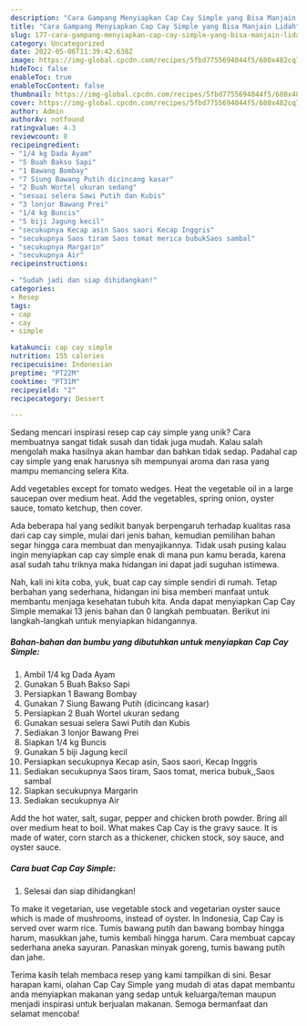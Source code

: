 ```yaml
---
description: "Cara Gampang Menyiapkan Cap Cay Simple yang Bisa Manjain Lidah"
title: "Cara Gampang Menyiapkan Cap Cay Simple yang Bisa Manjain Lidah"
slug: 177-cara-gampang-menyiapkan-cap-cay-simple-yang-bisa-manjain-lidah
category: Uncategorized
date: 2022-05-06T11:39:42.638Z
image: https://img-global.cpcdn.com/recipes/5fbd7755694044f5/680x482cq70/cap-cay-simple-foto-resep-utama.jpg
hideToc: false
enableToc: true
enableTocContent: false
thumbnail: https://img-global.cpcdn.com/recipes/5fbd7755694044f5/680x482cq70/cap-cay-simple-foto-resep-utama.jpg
cover: https://img-global.cpcdn.com/recipes/5fbd7755694044f5/680x482cq70/cap-cay-simple-foto-resep-utama.jpg
author: Admin
authorAv: notfound
ratingvalue: 4.3
reviewcount: 8
recipeingredient:
- "1/4 kg Dada Ayam"
- "5 Buah Bakso Sapi"
- "1 Bawang Bombay"
- "7 Siung Bawang Putih dicincang kasar"
- "2 Buah Wortel ukuran sedang"
- "sesuai selera Sawi Putih dan Kubis"
- "3 lonjor Bawang Prei"
- "1/4 kg Buncis"
- "5 biji Jagung kecil"
- "secukupnya Kecap asin Saos saori Kecap Inggris"
- "secukupnya Saos tiram Saos tomat merica bubukSaos sambal"
- "secukupnya Margarin"
- "secukupnya Air"
recipeinstructions:

- "Sudah jadi dan siap dihidangkan!"
categories:
- Resep
tags:
- cap
- cay
- simple

katakunci: cap cay simple 
nutrition: 155 calories
recipecuisine: Indonesian
preptime: "PT22M"
cooktime: "PT31M"
recipeyield: "2"
recipecategory: Dessert

---
```





Sedang mencari inspirasi resep cap cay simple yang unik? Cara membuatnya sangat tidak susah dan tidak juga mudah. Kalau salah mengolah maka hasilnya akan hambar dan bahkan tidak sedap. Padahal cap cay simple yang enak harusnya sih mempunyai aroma dan rasa yang mampu memancing selera Kita.





Add vegetables except for tomato wedges. Heat the vegetable oil in a large saucepan over medium heat. Add the vegetables, spring onion, oyster sauce, tomato ketchup, then cover.

Ada beberapa hal yang sedikit banyak berpengaruh terhadap kualitas rasa dari cap cay simple, mulai dari jenis bahan, kemudian pemilihan bahan segar hingga cara membuat dan menyajikannya. Tidak usah pusing kalau ingin menyiapkan cap cay simple enak di mana pun kamu berada, karena asal sudah tahu triknya maka hidangan ini dapat jadi suguhan istimewa.






Nah, kali ini kita coba, yuk, buat cap cay simple sendiri di rumah. Tetap berbahan yang sederhana, hidangan ini bisa memberi manfaat untuk membantu menjaga kesehatan tubuh kita. Anda dapat menyiapkan Cap Cay Simple memakai 13 jenis bahan dan 0 langkah pembuatan. Berikut ini langkah-langkah untuk menyiapkan hidangannya.

<!--inarticleads1-->

##### Bahan-bahan dan bumbu yang dibutuhkan untuk menyiapkan Cap Cay Simple:

1. Ambil 1/4 kg Dada Ayam
1. Gunakan 5 Buah Bakso Sapi
1. Persiapkan 1 Bawang Bombay
1. Gunakan 7 Siung Bawang Putih (dicincang kasar)
1. Persiapkan 2 Buah Wortel ukuran sedang
1. Gunakan sesuai selera Sawi Putih dan Kubis
1. Sediakan 3 lonjor Bawang Prei
1. Siapkan 1/4 kg Buncis
1. Gunakan 5 biji Jagung kecil
1. Persiapkan secukupnya Kecap asin, Saos saori, Kecap Inggris
1. Sediakan secukupnya Saos tiram, Saos tomat, merica bubuk,,Saos sambal
1. Siapkan secukupnya Margarin
1. Sediakan secukupnya Air


Add the hot water, salt, sugar, pepper and chicken broth powder. Bring all over medium heat to boil. What makes Cap Cay is the gravy sauce. It is made of water, corn starch as a thickener, chicken stock, soy sauce, and oyster sauce. 

<!--inarticleads2-->

##### Cara buat Cap Cay Simple:


1. Selesai dan siap dihidangkan!

To make it vegetarian, use vegetable stock and vegetarian oyster sauce which is made of mushrooms, instead of oyster. In Indonesia, Cap Cay is served over warm rice. Tumis bawang putih dan bawang bombay hingga harum, masukkan jahe, tumis kembali hingga harum. Cara membuat capcay sederhana aneka sayuran. Panaskan minyak goreng, tumis bawang putih dan jahe. 

Terima kasih telah membaca resep yang kami tampilkan di sini. Besar harapan kami, olahan Cap Cay Simple yang mudah di atas dapat membantu anda menyiapkan makanan yang sedap untuk keluarga/teman maupun menjadi inspirasi untuk berjualan makanan. Semoga bermanfaat dan selamat mencoba!
